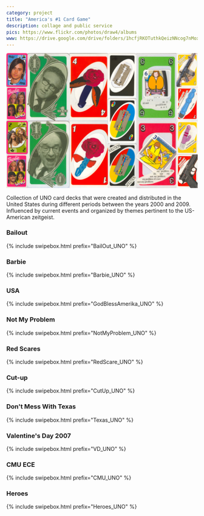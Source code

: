 ```yaml
---
category: project
title: "America's #1 Card Game"
description: collage and public service
pics: https://www.flickr.com/photos/draw4/albums
www: https://drive.google.com/drive/folders/1hcfjRKOTuthkQeizNNcog7nMox_EpyLe?usp=sharing
---
```

![](/assets/projects/americas-1-card-game/americas-1-card-game.jpg)

Collection of UNO card decks that were created and distributed in the United States during different periods between the years 2000 and 2009. Influenced by current events and organized by themes pertinent to the US-American zeitgeist.

### Bailout
{% include swipebox.html prefix="BailOut_UNO" %}

### Barbie
{% include swipebox.html prefix="Barbie_UNO" %}

### USA
{% include swipebox.html prefix="GodBlessAmerika_UNO" %}

### Not My Problem
{% include swipebox.html prefix="NotMyProblem_UNO" %}

### Red Scares
{% include swipebox.html prefix="RedScare_UNO" %}

### Cut-up
{% include swipebox.html prefix="CutUp_UNO" %}

### Don't Mess With Texas
{% include swipebox.html prefix="Texas_UNO" %}

### Valentine's Day 2007
{% include swipebox.html prefix="VD_UNO" %}

### CMU ECE
{% include swipebox.html prefix="CMU_UNO" %}

### Heroes
{% include swipebox.html prefix="Heroes_UNO" %}
